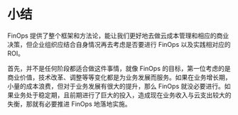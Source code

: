 # 小结

FinOps 提供了整个框架和方法论，能让我们更好地去做云成本管理和相应的商业决策，但企业组织应结合自身情况再去考虑是否要进行 FinOps 以及实践相对应的 ROI。

首先，并不是任何阶段都适合做这件事情，就像 FinOps 的目标，第一位考虑的是商业价值，技术改革、调整等等变化都是为业务发展而服务。如果在业务增长期，小量的成本浪费，但对于业务发展有很大的提升，那么 FinOps 就没必要进行。如果业务处于稳定期，且前期进行了巨大的投入，造成现在业务收入与云支出较大的失衡，那就有必要推进 FinOps 地落地实施。

